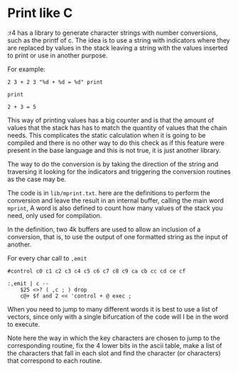 # Print like C

:r4 has a library to generate character strings with number conversions, such as the printf of c. The idea is to use a string with indicators where they are replaced by values in the stack leaving a string with the values inserted to print or use in another purpose.

For example:

```
2 3 + 2 3 "%d + %d = %d" print

print

2 + 3 = 5
```

This way of printing values has a big counter and is that the amount of values that the stack has has to match the quantity of values that the chain needs. This complicates the static calculation when it is going to be compiled and there is no other way to do this check as if this feature were present in the base language and this is not true, it is just another library.

The way to do the conversion is by taking the direction of the string and traversing it looking for the indicators and triggering the conversion routines as the case may be.

The code is in `lib/mprint.txt`. here are the definitions to perform the conversion and leave the result in an internal buffer, calling the main word `mprint`, A word is also defined to count how many values of the stack you need, only used for compilation.

In the definition, two 4k buffers are used to allow an inclusion of a conversion, that is, to use the output of one formatted string as the input of another.

For every char call to `,emit`

```
#control c0 c1 c2 c3 c4 c5 c6 c7 c8 c9 ca cb cc cd ce cf

:,emit | c --
	$25 <>? ( ,c ; ) drop
	c@+ $f and 2 << 'control + @ exec ;
```

When you need to jump to many different words it is best to use a list of vectors, since only with a single bifurcation of the code will I be in the word to execute.

Note here the way in which the key characters are chosen to jump to the corresponding routine, fix the 4 lower bits in the ascii table, make a list of the characters that fall in each slot and find the character (or characters) that correspond to each routine.


